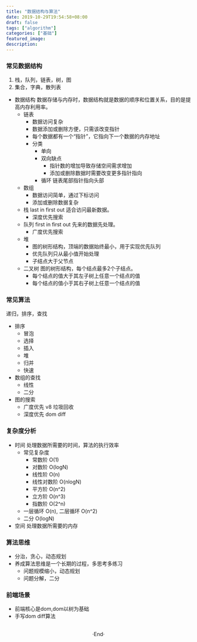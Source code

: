 ```yaml
---
title: "数据结构与算法"
date: 2019-10-29T19:54:58+08:00
draft: false
tags: ["algorithm"]
categories: ["基础"]
featured_image: 
description: 
---
```


### 常见数据结构

1. 栈，队列，链表，树，图
2. 集合，字典，散列表

- 数据结构 数据存储与内存时，数据结构就是数据的顺序和位置关系，目的是提高内存利用率。
  - 链表 
    - 数据访问复杂
    - 数据添加或删除方便，只需该改变指针
    - 每个数据都有一个“指针”，它指向下一个数据的内存地址
    - 分类
      - 单向
      - 双向缺点
        - 指针数的增加导致存储空间需求增加
        - 添加或删除数据时需要改变更多指针指向
      - 循环 链表尾部指针指向头部
  - 数组
    - 数据访问简单，通过下标访问
    - 添加或删除数据复杂
  - 栈 last in first out 适合访问最新数据。
    - 深度优先搜索
  - 队列 first in first out 先来的数据先处理。
    - 广度优先搜索
  - 堆 
    - 图的树形结构，顶端的数据始终最小，用于实现优先队列
    - 优先队列只从最小值开始处理
    - 子结点大于父节点
  - 二叉树 图的树形结构，每个结点最多2个子结点。
    - 每个结点的值大于其左子树上任意一个结点的值
    - 每个结点的值小于其右子树上任意一个结点的值

### 常见算法

递归，排序，查找

- 排序
  - 冒泡
  - 选择
  - 插入
  - 堆
  - 归并
  - 快速
- 数组的查找
  - 线性
  - 二分
- 图的搜索
  - 广度优先 v8 垃圾回收
  - 深度优先 dom diff

### 复杂度分析

  - 时间 处理数据所需要的时间，算法的执行效率
    - 常见复杂度
      - 常数阶 O(1)
      - 对数阶 O(logN)
      - 线性阶 O(n)
      - 线性对数阶 O(nlogN)
      - 平方阶 O(n^2)
      - 立方阶 O(n^3)
      - 指数阶 O(2^n)
    - 一层循环 O(n), 二层循环 O(n^2)
    - 二分 O(logN)
  - 空间 处理数据所需要的内存

### 算法思维

- 分治，贪心，动态规划
- 养成算法思维是一个长期的过程，多思考多练习
  - 问题规模缩小，动态规划
  - 问题分解，二分

### 前端场景

  - 前端核心是dom,dom以树为基础
  - 手写dom diff算法


<br>

<center>  ·End·  </center>